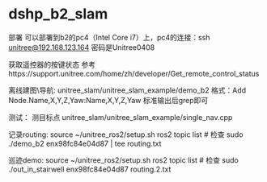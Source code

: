 # dshp_b2_slam

部署
可以部署到b2的pc4（Intel Core i7）上，pc4的连接：ssh unitree@192.168.123.164  密码是Unitree0408

获取遥控器的按键状态
参考https://support.unitree.com/home/zh/developer/Get_remote_control_status

离线建图\导航:
unitree_slam/unitree_slam_example/demo_b2
格式：Add Node.Name,X,Y,Z,Yaw:Name,X,Y,Z,Yaw
标准输出后grep即可

测试：
测目标点
unitree_slam/unitree_slam_example/single_nav.cpp

记录routing:
source ~/unitree_ros2/setup.sh 
ros2 topic list # 检查
sudo ./demo_b2 enx98fc84e04d87 | tee routing.txt

巡迹demo:
source ~/unitree_ros2/setup.sh 
ros2 topic list # 检查
sudo ./out_in_stairwell enx98fc84e04d87 routing.2.txt 
